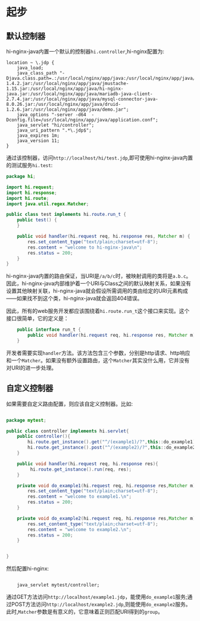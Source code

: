 # 起步

## 默认控制器

hi-nginx-java内置一个默认的控制器`hi.controller`,hi-nginx配置为:

```nginx
location ~ \.jdp {
    java_load;
    java_class_path "-Djava.class.path=.:/usr/local/nginx/app/java:/usr/local/nginx/app/java/config-1.4.2.jar:/usr/local/nginx/app/java/jmustache-1.15.jar:/usr/local/nginx/app/java/hi-nginx-java.jar:/usr/local/nginx/app/java/mariadb-java-client-2.7.4.jar:/usr/local/nginx/app/java/mysql-connector-java-8.0.26.jar:/usr/local/nginx/app/java/druid-1.2.6.jar:/usr/local/nginx/app/java/demo.jar";
    java_options "-server -d64  -Dconfig.file=/usr/local/nginx/app/java/application.conf";
    java_servlet "hi/controller";
    java_uri_pattern ".*\.jdp$";
    java_expires 1m;
    java_version 11;    
}

```
通过该控制器，访问`http://localhost/hi/test.jdp`,即可使用hi-nginx-java内置的测试服务`hi.test`:
```java
package hi;

import hi.request;
import hi.response;
import hi.route;
import java.util.regex.Matcher;

public class test implements hi.route.run_t {
    public test() {
    }

    public void handler(hi.request req, hi.response res, Matcher m) {
        res.set_content_type("text/plain;charset=utf-8");
        res.content = "welcome to hi-nginx-java\n";
        res.status = 200;
    }
}

```

hi-nginx-java内置的路由保证，当URI是`/a/b/c`时，被映射调用的类将是`a.b.c`。因此，hi-nginx-java内部维护着一个URI与Class之间的默认映射关系，如果没有设置其他映射关联，hi-nginx-java就会假设所需调用的类由给定的URI元素构成——如果找不到这个类，hi-nginx-java就会返回404错误。

因此，所有的web服务开发都应该围绕着`hi.route.run_t`这个接口来实现。这个接口很简单，它的定义是：
```java
    public interface run_t {
        public void handler(hi.request req, hi.response res, Matcher m);
    }
```
开发者需要实现`handler`方法。该方法包含三个参数，分别是http请求、http响应和一个`Matcher`。如果没有额外设置路由，这个`Matcher`其实没什么用，它并没有对URI的进一步处理。

## 自定义控制器

如果需要自定义路由配置，则应该自定义控制器。比如:

```java

package mytest;

public class controller implements hi.servlet{
    public controller(){
        hi.route.get_instance().get("^/(example1)/?",this::do_example1));
        hi.route.get_instance().post("^/(example2)/?",this::do_example2));
    }

    public void handler(hi.request req, hi.response res){
         hi.route.get_instance().run(req, res);
    }

    private void do_example1(hi.request req, hi.response res,Matcher m){
        res.set_content_type("text/plain;charset=utf-8");
        res.content = "welcome to example1.\n";
        res.status = 200;
    }

    private void do_example2(hi.request req, hi.response res,Matcher m){
        res.set_content_type("text/plain;charset=utf-8");
        res.content = "welcome to example2.\n";
        res.status = 200;
    }


}


```

然后配置hi-nginx:
```nginx

    java_servlet mytest/controller;

```

通过GET方法访问`http://localhost/example1.jdp`，能使用`do_example1`服务;通过POST方法访问`http://localhost/example2.jdp`,则能使用`do_example2`服务。此时,`Matcher`参数是有意义的，它意味着正则匹配URI得到的`group`。


